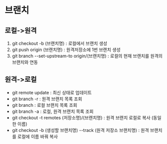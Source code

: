 # 브랜치

## 로컬->원격
1. git checkout -b (브랜치명) : 로컬에서 브랜치 생성   
2. git push origin (브랜치명) : 원격저장소에 1번 브랜치 생성   
3. git branch --set-upstream-to origin/(브랜치명) : 로컬의 현재 브랜치를 원격의 브랜치와 연동   

## 원격->로컬
* git remote update : 최신 상태로 업데이트
* git branch -r : 원격 브랜치 목록 조회
* git branch : 로컬 브랜치 목록 조회
* git branch -a : 로컬, 원격 브랜치 목록 조회
* git checkout -t remotes (저장소명)/(브랜치명) : 원격 브랜치 로컬로 복사 (동일한 이름)
* git checkout -b (생성할 브랜치명) --track (원격 저장소 브랜치명) : 원격 브랜치를 로컬에 이름 바꿔 복사
